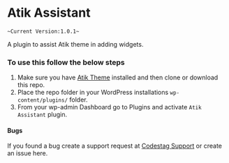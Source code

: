 # Atik Assistant
`~Current Version:1.0.1~`

A plugin to assist Atik theme in adding widgets.

### To use this follow the below steps
 1. Make sure you have [Atik Theme](https://codestag.com/themes/atik) installed and then clone or download this repo.
 2. Place the repo folder in your WordPress installations `wp-content/plugins/` folder.
 3. From your wp-admin Dashboard go to Plugins and activate `Atik Assistant` plugin.

#### Bugs
If you found a bug create a support request at [Codestag Support](https://codestag.com/support) or create an issue here.
